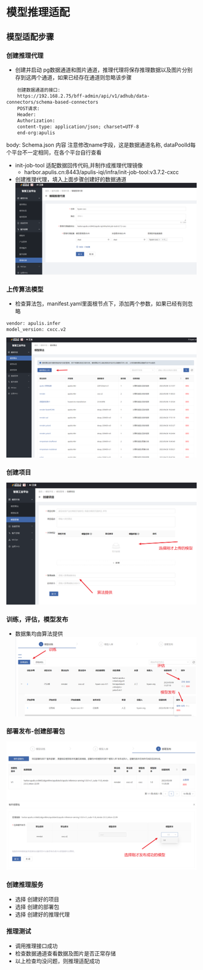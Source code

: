 # 模型推理适配
## 模型适配步骤
### 创建推理代理
- 创建并启动 pg数据通道和图片通道，推理代理将保存推理数据以及图片分别存到这两个通道，如果已经存在通道则忽略该步骤

```
    创建数据通道的接口:
    https://192.168.2.75/bff-admin/api/v1/adhub/data-connectors/schema-based-connectors
    POST请求:
    Header:
    Authorization:
    content-type: application/json; charset=UTF-8
    end-org:apulis
```
body: Schema.json 内容
注意修改name字段，这是数据通道名称, dataPoolId每个平台不一定相同，在各个平台自行查看

- init-job-tool 适配数据回传代码,并制作成推理代理镜像
  - harbor.apulis.cn:8443/apulis-iqi/infra/init-job-tool:v3.7.2-cxcc
- 创建推理代理，填入上面步骤创建好的数据通道
![img.png](images/infer_agent.png)

### 上传算法模型
- 检查算法包，manifest.yaml里面根节点下，添加两个参数，如果已经有则忽略
```
vendor: apulis.infer
model_version: cxcc.v2
```
![img.png](images/model_upload.png)
### 创建项目
![img.png](images/project_create.png)
### 训练，评估，模型发布
- 数据集均由算法提供
![img.png](images/train.png)
### 部署发布-创建部署包
![img.png](images/deploys.png)
![img.png](images/deploy_create.png)
### 创建推理服务
- 选择 创建好的项目
- 选择 创建的部署包
- 选择 创建好的推理代理

### 推理测试
- 调用推理接口成功
- 检查数据通道查看数据及图片是否正常存储
- 以上检查均没问题，则推理适配成功
